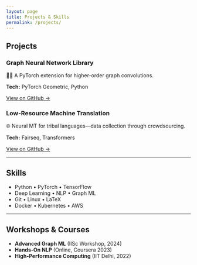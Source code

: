 ```yaml
---
layout: page
title: Projects & Skills
permalink: /projects/
---
```


## Projects

<div class="project-grid">
  <div class="project-card">
    <h3>Graph Neural Network Library</h3>
    <p>👨‍💻 A PyTorch extension for higher-order graph convolutions.</p>
    <p><strong>Tech:</strong> PyTorch Geometric, Python</p>
    <p><a href="https://github.com/DSaWarni/graph‐hlg" target="_blank">View on GitHub →</a></p>
  </div>

  <div class="project-card">
    <h3>Low-Resource Machine Translation</h3>
    <p>🌐 Neural MT for tribal languages—data collection through crowdsourcing.</p>
    <p><strong>Tech:</strong> Fairseq, Transformers</p>
    <p><a href="https://github.com/DSaWarni/tribal-mt" target="_blank">View on GitHub →</a></p>
  </div>

  <!-- add more cards as needed -->
</div>

---

## Skills

<ul class="skills-list">
  <li>Python • PyTorch • TensorFlow</li>
  <li>Deep Learning • NLP • Graph ML</li>
  <li>Git • Linux • LaTeX</li>
  <li>Docker • Kubernetes • AWS</li>
</ul>

---

## Workshops & Courses

- **Advanced Graph ML** (IISc Workshop, 2024)  
- **Hands-On NLP** (Online, Coursera 2023)  
- **High-Performance Computing** (IIT Delhi, 2022)

